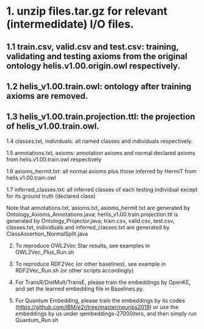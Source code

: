 # 1. unzip files.tar.gz for relevant (intermedidate) I/O files.

  ## 1.1 train.csv, valid.csv and test.csv: training, validating and testing axioms from the original ontology helis.v1.00.origin.owl respectively.
  ## 1.2 helis_v1.00.train.owl: ontology after training axioms are removed.
  ## 1.3 helis_v1.00.train.projection.ttl: the projection of helis_v1.00.train.owl.
  
  1.4 classes.txt, individuals: all named classes and individuals respectively.
  
  1.5 annotations.txt, axioms: annotation axioms and normal declared axioms from helis.v1.00.train.owl respectively
  
  1.6 axioms_hermit.txt: all normal axioms plus those inferred by HermiT from helis.v1.00.train.owl
  
  1.7 inferred_classes.txt: all inferred classes of each testing individual except for its ground truth (declared class)

  Note that annotations.txt, axioms.txt, axioms_hermit.txt are generated by Ontology_Axioms_Annotations.java; herlis_v1.00.train.projection.ttl is generated by Ontology_Projector.java; train.csv, valid.csv, test.csv, classes.txt, individuals and inferred_classes.txt are generated by ClassAssertion_NormalSplit.java

2. To reproduce OWL2Vec Star results, see examples in OWL2Vec_Plus_Run.sh

3. To reproduce RDF2Vec (or other baselines), see example in RDF2Vec_Run.sh (or other scripts accordingly)

4. For TransR/DistMult/TransE, please train the embeddings by OpenKE, and set the learned embedding file in Baselines.py. 

5. For Quantum Embedding, please train the embeddings by its codes (https://github.com/IBM/e2r/tree/master/neurips2019) or use the embeddings by us under qembeddings-27000iters, and then simply run Quantum_Run.sh
